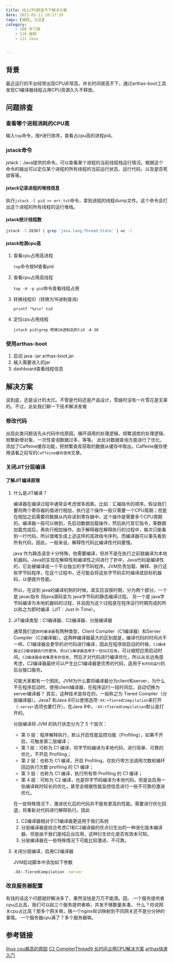 ```yaml
---
title: 线上CPU飙高不下解决方案
date: 2021-05-11 20:17:39
tags: [编程, 过去]
category:
    - 100 学习类
    - 110 编程
    - 111 Java


---
```


## 背景

最近运行的平台经常出现CPU非常高，并长时间居高不下，通过arthas-boot工具发现C1编译器线程占用CPU资源久久不释放。

## 问题排查

### 查看哪个进程消耗的CPU高
输入`top`命令，按`P`进行排序，查看占cpu高的进程pid。

### jstack命令

jstack：Java提供的命令。可以查看某个进程的当前线程栈运行情况。根据这个命令的输出可以定位某个进程的所有线程的当前运行状态、运行代码，以及是否死锁等等。

#### jstack记录进程的堆栈信息

执行`jstack -l pid >> err.txt`命令，拿到进程的线程dump文件。这个命令会打出这个进程的所有线程的运行堆栈。

#### jstack统计线程数

```sh
jstack -l 28367 | grep 'java.lang.Thread.State' | wc -l
```

#### jstack检测cpu高

1. 查看cpu占用高进程

   `top`命令按M查看pid

2. 查看cpu占用高线程

   `top -H -p pid`命令查看线程占用

3. 转换线程ID（转换为16进制查询）

   `printf "%x\n" tid`

4. 定位cpu占用线程

   `jstack pid|grep 转换16进制后的tid -A 30`

### 使用arthas-boot
1. 启动
java -jar arthas-boot.jar
2. 输入需要进入的jar
3. dashboard查看线程信息

## 解决方案
说到底，还是设计的太烂。不管是代码还是产品设计，雪崩时没有一片雪花是无辜的。不过，此处我们聊一下技术解决发难

### 修改代码
出现此类问题该先从代码中找原因，循环调用的处理逻辑，频繁调库的处理逻辑、频繁新增对象、一次性查询数据过多，等等。
此处对数据查询方面进行了优化，添加了Caffeine缓存功能，把频繁查库获取的数据从缓存中取出。Caffeine缓存使用请看之前写的`Caffeine缓存使用`文章。

### 关闭JIT分层编译
#### 了解JIT编译原理
1. 什么是JIT编译？

   编译器在编译过程中通常会考虑很多因素。比如：汇编指令的顺序。假设我们要将两个寄存器的值进行相加，执行这个操作一般只需要一个CPU周期；但是在相加之前需要将数据从内存读到寄存器中，这个操作是需要多个CPU周期的。编译器一般可以做到，先启动数据加载操作，然后执行其它指令，等数据加载完成后，再执行相加操作。由于解释器在解释执行的过程中，每次只能看到一行代码，所以很难生成上述这样的高效指令序列。而编译器可以事先看到所有代码，因此，一般来说，解释性代码比编译性代码要慢。

   java 作为静态语言十分特殊，他需要编译，但并不是在执行之前就编译为本地机器码。Java的实现在解释性和编译性之间进行了折中，Java代码是编译性的，它会被编译成一个平台独立的字节码程序。JVM负责加载、解释、执行这些字节码程序，在这个过程中，还可能会将这些字节码实时编译成目标机器码，以便提升性能。

   所以，在谈到 java的编译机制的时候，其实应该按时期，分为两个部分。一个是 javac指令 将java源码变为 java字节码的静态编译过程。 另一个是 java字节码编译为本地机器码的过程，并且因为这个过程是在程序运行时期完成的所以称之为即时编译（JIT：Just In Time）。

2. JIT编译类型：C1编译器、C2编译器、分层编译器

   通常我们说`即时编译器`有两种类型，Client Compiler（C1编译器）和Server Compiler（C2编译器）。这两种编译器最大的区别就是，编译代码的时间点不一样。C1编译器会更早的对代码进行编译，因此在程序刚启动的时候，`C1编译器比C2编译器执行的更快，所以C1编译器适用于一些GUI应用`，可以缩短应用启动时间。`C2编译器会收集更多的信息`，然后才对代码进行编译优化，所以从长远角度考虑，C2编译器最终可以产生比C1编译器更优秀的代码，适用于`长时间运行`的后台接口服务。

   可能大家都有一个困扰，JVM为什么要将编译器分为client和server，为什么不在程序启动时，使用client编译器，在程序运行一段时间后，自动切换为server编译器？ 其实，这种技术是存在的，一般称之为 Tiered Compiler（分层编译器）。Java7 和Java 8可以使用选项`-XX:+TieredCompilation`来打开（`-server`选项也要打开）。在Java 8中，`-XX:+TieredCompilation`默认是打开的。

   分层编译将 JVM 的执行状态分为了 5 个层次：

   - 第 0 层：程序解释执行，默认开启性能监控功能（Profiling），如果不开启，可触发第二层编译；
   - 第 1 层：可称为 C1 编译，将字节码编译为本地代码，进行简单、可靠的优化，不开启 Profiling；
   - 第 2 层：也称为 C1 编译，开启 Profiling，仅执行带方法调用次数和循环回边执行次数 profiling 的 C1 编译；
   - 第 3 层：也称为 C1 编译，执行所有带 Profiling 的 C1 编译；
   - 第 4 层：可称为 C2 编译，也是将字节码编译为本地代码，但是会启用一些编译耗时较长的优化，甚至会根据性能监控信息进行一些不可靠的激进优化。

   在一些特殊情况下，激进优化后的代码并不能有更高的性能。需要进行优化回退，将重新对代码进行解释执行。因此

   1. C2编译器相对于C1编译器更适用于我们系统
   2. 分层编译器是综合考虑C1和C2编译器的优点衍生出的一种进化版本编译器，但是由于我们是纯后台应用，这种衍生优化是否有效未可知。
   3. 分层编译器在一些特殊情况下可能比较激进、不可靠。

3. 关闭分层编译，启用C2编译器

   JVM启动脚本中添加如下参数

   ```sh
   -XX:-TieredCompilation -server
   ```

### 改良服务器配置

有钱的话这个问题就好解决多了，果然没钱是万万不能滴。囧。
一个服务提供者cpu占比高，我们可以起三个服务提供者嘛，并发不够数量来凑。
什么？你说网关cpu占比高？那多个网关嘛，搞一个nginx轮训映射到不同网关还不是分分钟的事情。
一个服务器cpu满了？多个服务器嘛。





## 参考链接
[linux cpu飙高的原因](https://www.codenong.com/cs106297473/)
[C2 CompilerThread9 长时间占用CPU解决方案](https://blog.csdn.net/m0_37886429/article/details/105139611)
[arthas快速入门](https://arthas.aliyun.com/doc/quick-start.html#dashboard)